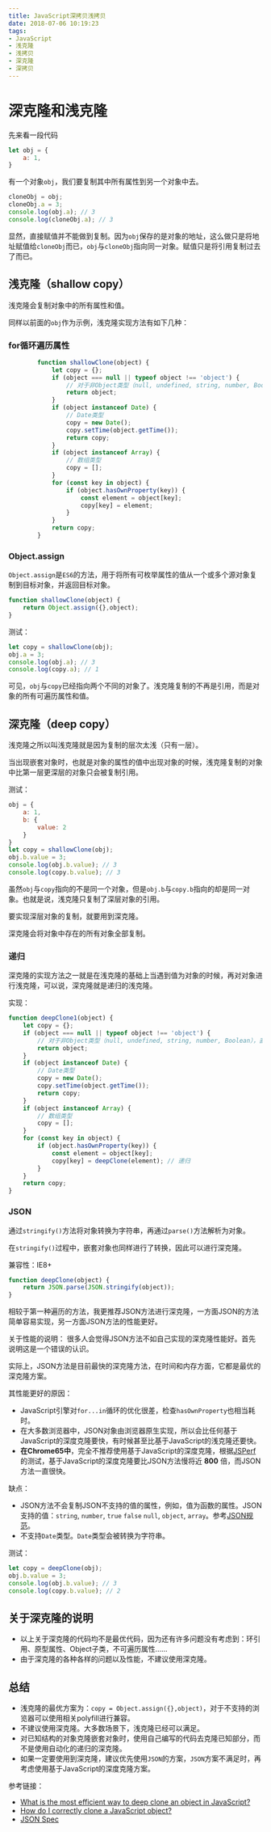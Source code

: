 ```yaml
---
title: JavaScript深拷贝浅拷贝
date: 2018-07-06 10:19:23
tags:
- JavaScript
- 浅克隆
- 浅拷贝
- 深克隆
- 深拷贝
---
```

# 深克隆和浅克隆

先来看一段代码

```JavaScript
let obj = {
    a: 1,
}
```

有一个对象`obj`，我们要复制其中所有属性到另一个对象中去。

```JavaScript
cloneObj = obj;
cloneObj.a = 3;
console.log(obj.a); // 3
console.log(cloneObj.a); // 3
```

显然，直接赋值并不能做到复制。因为`obj`保存的是对象的地址，这么做只是将地址赋值给`cloneObj`而已，`obj`与`cloneObj`指向同一对象。赋值只是将引用复制过去了而已。

## 浅克隆（shallow copy）

浅克隆会复制对象中的所有属性和值。

同样以前面的`obj`作为示例，浅克隆实现方法有如下几种：

### for循环遍历属性

```JavaScript
        function shallowClone(object) {
            let copy = {};
            if (object === null || typeof object !== 'object') {
                // 对于非Object类型（null, undefined, string, number, Boolean），直接返回。
                return object;
            }
            if (object instanceof Date) {
                // Date类型
                copy = new Date();
                copy.setTime(object.getTime());
                return copy;
            }
            if (object instanceof Array) {
                // 数组类型
                copy = [];
            }
            for (const key in object) {
                if (object.hasOwnProperty(key)) {
                    const element = object[key];
                    copy[key] = element;
                }
            }
            return copy;
        }
```

### Object.assign

`Object.assign`是`ES6`的方法，用于将所有可枚举属性的值从一个或多个源对象复制到目标对象，并返回目标对象。

```JavaScript
function shallowClone(object) {
    return Object.assign({},object);
}
```

测试：

```JavaScript
let copy = shallowClone(obj);
obj.a = 3;
console.log(obj.a); // 3
console.log(copy.a); // 1
```

可见，`obj`与`copy`已经指向两个不同的对象了。浅克隆复制的不再是引用，而是对象的所有可遍历属性和值。

## 深克隆（deep copy）

浅克隆之所以叫浅克隆就是因为复制的层次太浅（只有一层）。

当出现嵌套对象时，也就是对象的属性的值中出现对象的时候，浅克隆复制的对象中比第一层更深层的对象只会被复制引用。

测试：

```JavaScript
obj = {
    a: 1,
    b: {
        value: 2
    }
}
let copy = shallowClone(obj);
obj.b.value = 3;
console.log(obj.b.value); // 3
console.log(copy.b.value); // 3
```

虽然`obj`与`copy`指向的不是同一个对象，但是`obj.b`与`copy.b`指向的却是同一对象。也就是说，浅克隆只复制了深层对象的引用。

要实现深层对象的复制，就要用到深克隆。

深克隆会将对象中存在的所有对象全部复制。

### 递归

深克隆的实现方法之一就是在浅克隆的基础上当遇到值为对象的时候，再对对象进行浅克隆，可以说，深克隆就是递归的浅克隆。

实现：

```JavaScript
function deepClone1(object) {
    let copy = {};
    if (object === null || typeof object !== 'object') {
        // 对于非Object类型（null, undefined, string, number, Boolean），直接返回。
        return object;
    }
    if (object instanceof Date) {
        // Date类型
        copy = new Date();
        copy.setTime(object.getTime());
        return copy;
    }
    if (object instanceof Array) {
        // 数组类型
        copy = [];
    }
    for (const key in object) {
        if (object.hasOwnProperty(key)) {
            const element = object[key];
            copy[key] = deepClone(element); // 递归
        }
    }
    return copy;
}
```

### JSON

通过`stringify()`方法将对象转换为字符串，再通过`parse()`方法解析为对象。

在`stringify()`过程中，嵌套对象也同样进行了转换，因此可以进行深克隆。

兼容性：IE8+

```JavaScript
function deepClone(object) {
    return JSON.parse(JSON.stringify(object));
}
```

相较于第一种遍历的方法，我更推荐JSON方法进行深克隆，一方面JSON的方法简单容易实现，另一方面JSON方法的性能更好。

关于性能的说明：
很多人会觉得JSON方法不如自己实现的深克隆性能好。首先说明这是一个错误的认识。

实际上，JSON方法是目前最快的深克隆方法，在时间和内存方面，它都是最优的深克隆方案。

其性能更好的原因：

- JavaScript引擎对`for...in`循环的优化很差，检查`hasOwnProperty`也相当耗时。
- 在大多数浏览器中，JSON对象由浏览器原生实现，所以会比任何基于JavaScript的深度克隆要快，有时候甚至比基于JavaScript的浅克隆还要快。
- **在Chrome65中**，完全不推荐使用基于JavaScript的深度克隆，根据[JSPerf](https://jsperf.com/efficient-deep-cloning-teqniques)的测试，基于JavaScript的深度克隆要比JSON方法慢将近 **800** 倍，而JSON方法一直很快。

缺点：

- JSON方法不会复制JSON不支持的值的属性，例如，值为函数的属性。JSON支持的值：`string`, `number`, `true` `false` `null`, `object`, `array`。参考[JSON规范](http://json.org/)。
- 不支持`Date`类型。`Date`类型会被转换为字符串。

测试：

```JavaScript
let copy = deepClone(obj);
obj.b.value = 3;
console.log(obj.b.value); // 3
console.log(copy.b.value); // 2
```

## 关于深克隆的说明

- 以上关于深克隆的代码均不是最优代码，因为还有许多问题没有考虑到：环引用、原型属性、Object子类，不可遍历属性……
- 由于深克隆的各种各样的问题以及性能，不建议使用深克隆。

## 总结

- 浅克隆的最优方案为：`copy = Object.assign({},object)`，对于不支持的浏览器可以使用相关polyfill进行兼容。
- 不建议使用深克隆。大多数场景下，浅克隆已经可以满足。
- 对已知结构的对象克隆嵌套对象时，使用自己编写的代码去克隆已知部分，而不是使用自动化的递归的深克隆。
- 如果一定要使用到深克隆，建议优先使用`JSON`的方案，`JSON`方案不满足时，再考虑使用基于JavaScript的深度克隆方案。

参考链接：

- [What is the most efficient way to deep clone an object in JavaScript?](https://stackoverflow.com/questions/122102/what-is-the-most-efficient-way-to-deep-clone-an-object-in-javascript)
- [How do I correctly clone a JavaScript object?](https://stackoverflow.com/questions/728360/how-do-i-correctly-clone-a-javascript-object/30042948)
- [JSON Spec](https://www.json.org/)